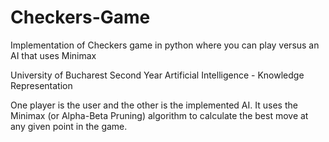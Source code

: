 # Checkers-Game
Implementation of Checkers game in python where you can play versus an AI that uses Minimax

University of Bucharest
Second Year
Artificial Intelligence - Knowledge Representation

One player is the user and the other is the implemented AI.
It uses the Minimax (or Alpha-Beta Pruning) algorithm to calculate the best move at any given point in the game.

